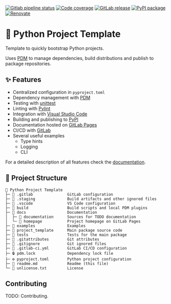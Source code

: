 [![Gitlab pipeline status](https://img.shields.io/gitlab/pipeline-status/marcelotsvaz%2Fpython-project-template?logo=gitlab&label=Build)](https://gitlab.com/marcelotsvaz/python-project-template/-/pipelines/latest)
[![Code coverage](https://img.shields.io/gitlab/pipeline-coverage/marcelotsvaz%2Fpython-project-template?branch=main&label=Coverage)](https://gitlab.com/marcelotsvaz/python-project-template/-/pipelines/latest)
[![GitLab release](https://img.shields.io/gitlab/v/release/marcelotsvaz%2Fpython-project-template?logo=gitlab&label=Release)](https://gitlab.com/marcelotsvaz/python-project-template/-/releases/permalink/latest)
[![PyPI package](https://img.shields.io/pypi/v/marcelotsvaz-python-project-template?logo=python&logoColor=%23CCCCCC&label=PyPI)](https://pypi.org/project/marcelotsvaz-python-project-template/)
[![Renovate](https://img.shields.io/badge/Renovate-enabled-green?logo=renovatebot&logoColor=%23007fa0)](https://gitlab.com/marcelotsvaz/python-project-template/-/issues/1)


# 🐍 Python Project Template
Template to quickly bootstrap Python projects.

Uses [PDM](https://pdm.fming.dev/) to manage dependencies, build distributions and publish to package repositories.


## ✨ Features
- Centralized configuration in `pyproject.toml`
- Dependency management with [PDM](https://pdm.fming.dev/)
- Testing with [unittest](https://docs.python.org/3/library/unittest.html)
- Linting with [Pylint](https://github.com/pylint-dev/pylint)
- Integration with [Visual Studio Code](https://code.visualstudio.com/)
- Building and publishing to [PyPI](https://pypi.org/)
- Documentation hosted on [GitLab Pages](https://docs.gitlab.com/ee/user/project/pages/)
- CI/CD with [GitLab](https://docs.gitlab.com/ee/ci/)
- Several useful examples
	- Type hints
	- Logging
	- CLI

For a detailed description of all features check the [documentation](https://marcelotsvaz.gitlab.io/python-project-template/documentation/).


## 📂 Project Structure
```
📂 Python Project Template
├─ 📁 .gitlab               GitLab configuration
├─ 📁 .staging              Build artifacts and other ignored files
├─ 📁 .vscode               VS Code configuration
├─ 📁 build                 Build scripts and local PDM plugins
├─ 📂 docs                  Documentation
│  ├─ 📁 documentation      Sources for TODO documentation
│  └─ 📁 homepage           Project homepage on GitLab Pages
├─ 📁 examples              Examples
├─ 📁 project_template      Main package source code
├─ 📁 tests                 Tests for the main package
├─ 🔶 .gitattributes        Git attributes
├─ 🔶 .gitignore            Git ignored files
├─ 🦊 .gitlab-ci.yml        GitLab CI/CD configuration
├─ 🔒 pdm.lock              Dependency lock file
├─ ⚙️ pyproject.toml        Python project configuration
├─ 📄 readme.md             Readme (this file)
└─ 📜 unlicense.txt         License
```


## Contributing
TODO: Contributing.